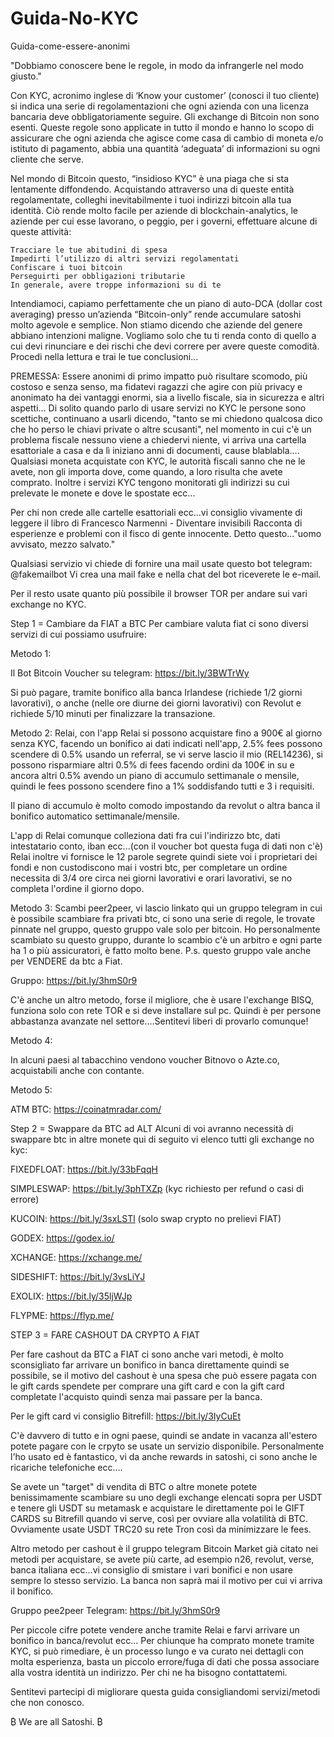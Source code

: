 # Guida-No-KYC

Guida-come-essere-anonimi

"Dobbiamo conoscere bene le regole, in modo da infrangerle nel modo giusto."

Con KYC, acronimo inglese di ‘Know your customer’ (conosci il tuo cliente) si indica una serie di regolamentazioni che ogni azienda con una licenza bancaria deve obbligatoriamente seguire. Gli exchange di Bitcoin non sono esenti. Queste regole sono applicate in tutto il mondo e hanno lo scopo di assicurare che ogni azienda che agisce come casa di cambio di moneta e/o istituto di pagamento, abbia una quantità ‘adeguata’ di informazioni su ogni cliente che serve.

Nel mondo di Bitcoin questo, “insidioso KYC” è una piaga che si sta lentamente diffondendo. Acquistando attraverso una di queste entità regolamentate, colleghi inevitabilmente i tuoi indirizzi bitcoin alla tua identità. Ciò rende molto facile per aziende di blockchain-analytics, le aziende per cui esse lavorano, o peggio, per i governi, effettuare alcune di queste attività:

    Tracciare le tue abitudini di spesa
    Impedirti l’utilizzo di altri servizi regolamentati
    Confiscare i tuoi bitcoin
    Perseguirti per obbligazioni tributarie
    In generale, avere troppe informazioni su di te

Intendiamoci, capiamo perfettamente che un piano di auto-DCA (dollar cost averaging) presso un’azienda “Bitcoin-only” rende accumulare satoshi molto agevole e semplice. Non stiamo dicendo che aziende del genere abbiano intenzioni maligne. Vogliamo solo che tu ti renda conto di quello a cui devi rinunciare e dei rischi che devi correre per avere queste comodità. Procedi nella lettura e trai le tue conclusioni…


PREMESSA: Essere anonimi di primo impatto può risultare scomodo, più costoso e senza senso, ma fidatevi ragazzi che agire con più privacy e anonimato ha dei vantaggi enormi, sia a livello fiscale, sia in sicurezza e altri aspetti... Di solito quando parlo di usare servizi no KYC le persone sono scettiche, continuano a usarli dicendo, "tanto se mi chiedono qualcosa dico che ho perso le chiavi private o altre scusanti", nel momento in cui c'è un problema fiscale nessuno viene a chiedervi niente, vi arriva una cartella esattoriale a casa e da lì iniziano anni di documenti, cause blablabla.... Qualsiasi moneta acquistate con KYC, le autorità fiscali sanno che ne le avete, non gli importa dove, come quando, a loro risulta che avete comprato. Inoltre i servizi KYC tengono monitorati gli indirizzi su cui prelevate le monete e dove le spostate ecc...

Per chi non crede alle cartelle esattoriali ecc...vi consiglio vivamente di leggere il libro di Francesco Narmenni - Diventare invisibili Racconta di esperienze e problemi con il fisco di gente innocente. Detto questo..."uomo avvisato, mezzo salvato."

Qualsiasi servizio vi chiede di fornire una mail usate questo bot telegram: @fakemailbot Vi crea una mail fake e nella chat del bot riceverete le e-mail.

Per il resto usate quanto più possibile il browser TOR per andare sui vari exchange no KYC.

Step 1 = Cambiare da FIAT a BTC Per cambiare valuta fiat ci sono diversi servizi di cui possiamo usufruire:

Metodo 1:

Il Bot Bitcoin Voucher su telegram: https://bit.ly/3BWTrWy

Si può pagare, tramite bonifico alla banca Irlandese (richiede 1/2 giorni lavorativi), o anche (nelle ore diurne dei giorni lavorativi) con Revolut e richiede 5/10 minuti per finalizzare la transazione.

Metodo 2: Relai, con l'app Relai si possono acquistare fino a 900€ al giorno senza KYC, facendo un bonifico ai dati indicati nell'app, 2.5% fees possono scendere di 0.5% usando un referral, se vi serve lascio il mio (REL14236), si possono risparmiare altri 0.5% di fees facendo ordini da 100€ in su e ancora altri 0.5% avendo un piano di accumulo settimanale o mensile, quindi le fees possono scendere fino a 1% soddisfando tutti e 3 i requisiti.

Il piano di accumulo è molto comodo impostando da revolut o altra banca il bonifico automatico settimanale/mensile.

L'app di Relai comunque colleziona dati fra cui l'indirizzo btc, dati intestatario conto, iban ecc...(con il voucher bot questa fuga di dati non c'è) Relai inoltre vi fornisce le 12 parole segrete quindi siete voi i proprietari dei fondi e non custodiscono mai i vostri btc, per completare un ordine necessita di 3/4 ore circa nei giorni lavorativi e orari lavorativi, se no completa l'ordine il giorno dopo.

Metodo 3: Scambi peer2peer, vi lascio linkato qui un gruppo telegram in cui è possibile scambiare fra privati btc, ci sono una serie di regole, le trovate pinnate nel gruppo, questo gruppo vale solo per bitcoin. Ho personalmente scambiato su questo gruppo, durante lo scambio c'è un arbitro e ogni parte ha 1 o più assicuratori, è fatto molto bene. P.s. questo gruppo vale anche per VENDERE da btc a Fiat.

Gruppo: https://bit.ly/3hmS0r9

C'è anche un altro metodo, forse il migliore, che è usare l'exchange BISQ, funziona solo con rete TOR e si deve installare sul pc. Quindi è per persone abbastanza avanzate nel settore....Sentitevi liberi di provarlo comunque!

Metodo 4:

In alcuni paesi al tabacchino vendono voucher Bitnovo o Azte.co, acquistabili anche con contante.

Metodo 5:

ATM BTC: https://coinatmradar.com/

Step 2 = Swappare da BTC ad ALT Alcuni di voi avranno necessità di swappare btc in altre monete qui di seguito vi elenco tutti gli exchange no kyc:

FIXEDFLOAT: https://bit.ly/33bFqqH

SIMPLESWAP: https://bit.ly/3phTXZp (kyc richiesto per refund o casi di errore)

KUCOIN: https://bit.ly/3sxLSTl (solo swap crypto no prelievi FIAT)

GODEX: https://godex.io/

XCHANGE: https://xchange.me/

SIDESHIFT: https://bit.ly/3vsLiYJ

EXOLIX: https://bit.ly/35ljWJp

FLYPME: https://flyp.me/

STEP 3 = FARE CASHOUT DA CRYPTO A FIAT

Per fare cashout da BTC a FIAT ci sono anche vari metodi, è molto sconsigliato far arrivare un bonifico in banca direttamente quindi se possibile, se il motivo del cashout è una spesa che può essere pagata con le gift cards spendete per comprare una gift card e con la gift card completate l'acquisto quindi senza mai passare per la banca.

Per le gift card vi consiglio Bitrefill: https://bit.ly/3IyCuEt

C'è davvero di tutto e in ogni paese, quindi se andate in vacanza all'estero potete pagare con le crpyto se usate un servizio disponibile. Personalmente l'ho usato ed è fantastico, vi da anche rewards in satoshi, ci sono anche le ricariche telefoniche ecc....

Se avete un "target" di vendita di BTC o altre monete potete benissimamente scambiare su uno degli exchange elencati sopra per USDT e tenere gli USDT su metamask e acquistare le direttamente poi le GIFT CARDS su Bitrefill quando vi serve, così per ovviare alla volatilità di BTC. Ovviamente usate USDT TRC20 su rete Tron così da minimizzare le fees.

Altro metodo per cashout è il gruppo telegram Bitcoin Market già citato nei metodi per acquistare, se avete più carte, ad esempio n26, revolut, verse, banca italiana ecc...vi consiglio di smistare i vari bonifici e non usare sempre lo stesso servizio. La banca non saprà mai il motivo per cui vi arriva il bonifico.

Gruppo pee2peer Telegram: https://bit.ly/3hmS0r9

Per piccole cifre potete vendere anche tramite Relai e farvi arrivare un bonifico in banca/revolut ecc... Per chiunque ha comprato monete tramite KYC, si può rimediare, è un processo lungo e va curato nei dettagli con molta esperienza, basta un piccolo errore/fuga di dati che possa associare alla vostra identità un indirizzo. Per chi ne ha bisogno contattatemi.

Sentitevi partecipi di migliorare questa guida consigliandomi servizi/metodi che non conosco.

₿ We are all Satoshi. ₿
